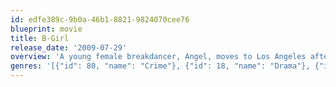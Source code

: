 ```yaml
---
id: edfe389c-9b0a-46b1-8821-9824070cee76
blueprint: movie
title: B-Girl
release_date: '2009-07-29'
overview: 'A young female breakdancer, Angel, moves to Los Angeles after an attack by an ex-boyfriend nearly ends her dance career forever. B-Girl follows Angel through recovery and acceptance of a new life as she busts a move into the male-centric world of underground hip hop.'
genres: '[{"id": 80, "name": "Crime"}, {"id": 18, "name": "Drama"}, {"id": 10402, "name": "Music"}]'
---
```

